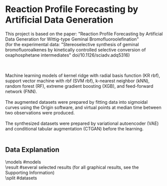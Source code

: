 # Reaction Profile Forecasting by Artificial Data Generation
This project is based on the paper: "Reaction Profile Forecasting by Artificial Data Generation for Wittig-type Geminal Bromofluoroolefination" <br/>
(for the experimental data: "Stereoselective synthesis of geminal bromofluoroalkenes by kinetically controlled selective conversion of oxaphosphetane intermediates" doi/10.1126/sciadv.adq5316)<br/><br/><br/>

Machine learning models of kernel ridge with radial basis function (KR rbf), support vector machine with rbf (SVM rbf), k-nearest neighbor (kNN), random forest (RF), extreme gradient boosting (XGB), and feed-forward network (FNN).<br/><br/>
The augmented datasets were prepared by fitting data into sigmoidal curves using the Origin software, and virtual points at median time between two observations were produced.<br/><br/>
The synthesized datasets were prepared by variational autoencoder (VAE) and conditional tabular augmentation (CTGAN) before the learning.<br/><br/>

## Data Explanation
\models #models <br/>
\result #several selected results (for all graphical results, see the Supporting Information) <br/>
\split #datasets <br/>
